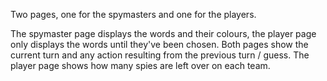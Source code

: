 Two pages, one for the spymasters and one for the players.

The spymaster page displays the words and their colours, the player page only displays the words until they've been chosen.
Both pages show the current turn and any action resulting from the previous turn / guess.
The player page shows how many spies are left over on each team.
